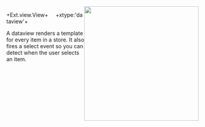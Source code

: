 <img height="300" src="resources/images/components_DataViewUML.png" style="float: right; display: block; margin-left: auto; margin-right: auto;"/>

+Ext.view.View+&nbsp;&nbsp;&nbsp;&nbsp;&nbsp;+xtype:'dataview'+


A dataview renders a template for every item in a store. It also fires a select event
so you can detect when the user selects an item.